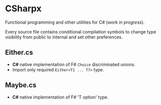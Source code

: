 # CSharpx
Functional programming and other utilities for C# (_work in progress_).

Every source file contains conditional compilation symbols to change type visibility from public to internal
and set other preferences.

## Either.cs
- **C#** native implementation of F# `Choice` discriminated unions.
- Import only required `Either<T1 ... T7>` type. 

## Maybe.cs
- **C#** native implementation of F# 'T option' type.
